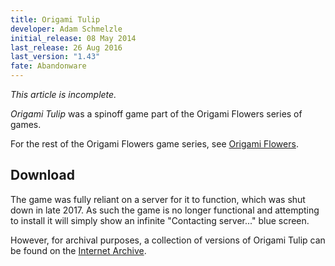 ```yaml
---
title: Origami Tulip
developer: Adam Schmelzle
initial_release: 08 May 2014
last_release: 26 Aug 2016
last_version: "1.43"
fate: Abandonware
---
```


*This article is incomplete.*

*Origami Tulip* was a spinoff game part of the Origami Flowers series of games.

For the rest of the Origami Flowers game series, see [Origami Flowers](origami-flowers).

## Download
The game was fully reliant on a server for it to function, which was shut down in late 2017. As such the game is no longer functional and attempting to install it will simply show an infinite "Contacting server..." blue screen.

However, for archival purposes, a collection of versions of Origami Tulip can be found on the [Internet Archive](https://archive.org/details/com.adamschmelzle.origami.tulip.43).
